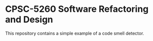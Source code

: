 # CPSC-5260 Software Refactoring and Design

This repository contains a simple example of a code smell detector.

